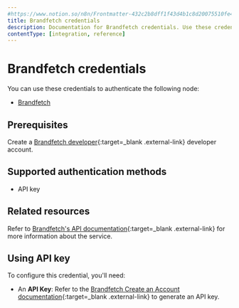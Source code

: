 ```yaml
---
#https://www.notion.so/n8n/Frontmatter-432c2b8dff1f43d4b1c8d20075510fe4
title: Brandfetch credentials
description: Documentation for Brandfetch credentials. Use these credentials to authenticate Brandfetch in n8n, a workflow automation platform.
contentType: [integration, reference]
---
```


# Brandfetch credentials

You can use these credentials to authenticate the following node:

- [Brandfetch](/integrations/builtin/app-nodes/n8n-nodes-base.brandfetch.md)

## Prerequisites

Create a [Brandfetch developer](https://docs.brandfetch.com/docs/apis#-create-an-account){:target=_blank .external-link} developer account.

## Supported authentication methods

- API key

## Related resources

Refer to [Brandfetch's API documentation](https://docs.brandfetch.com/docs/apis){:target=_blank .external-link} for more information about the service.

## Using API key

To configure this credential, you'll need:

- An **API Key**: Refer to the [Brandfetch Create an Account documentation](https://docs.brandfetch.com/docs/apis#-create-an-account){:target=_blank .external-link} to generate an API key.
